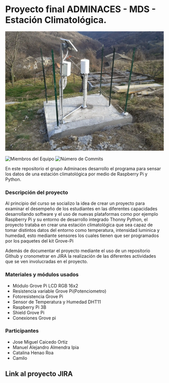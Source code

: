 # Proyecto final ADMINACES - MDS - Estación Climatológica.

![Estación Climatológica alusiva](https://github.com/Adminaces/ProyectoFinal/blob/main/Complementos/Estaci%C3%B3n-Climatol%C3%B3gica.webp)

![Miembros del Equipo](https://img.shields.io/badge/Miembros-4-blue)
![Número de Commits](https://img.shields.io/badge/Commits-15-crimson)

 En este repositorio el grupo Adminaces desarrollo el programa para sensar los datos de una estación climatológica por medio de Raspberry Pi y Python.

### Descripción del proyecto

Al principio del curso se socializo la idea de crear un proyecto para examinar el desempeño de los estudiantes en las diferentes capacidades desarrollando software y el uso de nuevas plataformas como por ejemplo Raspberry Pi y su entorno de desarrollo integrado Thonny Python, el proyecto trataba en crear una estación climatológica que sea capaz de tomar distintos datos del entorno como temperatura, intensidad luminica y humedad, esto mediante sensores los cuales tienen que ser programados por los paquetes del kit Grove-Pi

Además de documentar el proyecto mediante el uso de un repositorio Github y cronometrar en JIRA la realización de las diferentes actividades que se ven involucradas en el proyecto.

### Materiales y módulos usados

- Módulo Grove Pi LCD RGB 16x2
- Resistencia variable Grove Pi(Potenciometro)
- Fotoresistencia Grove Pi
- Sensor de Temperatura y Humedad DHT11
- Raspberry Pi 3B
- Shield Grove Pi
- Conexiones Grove pi
### Participantes
- Jose Miguel Caicedo Ortiz
- Manuel Alejandro Almendra Ipia
- Catalina Henao Roa
- Camilo 
## Link al proyecto JIRA
